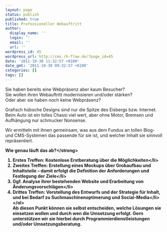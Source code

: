 ```yaml
---
layout: page
status: publish
published: true
title: Professioneller Webauftritt
author:
  display_name: ''
  login: ''
  email: ''
  url: ''
wordpress_id: 45
wordpress_url: http://cms.rh-flow.de/?page_id=45
date: '2011-10-30 11:32:57 +0100'
date_gmt: '2011-10-30 09:32:57 +0100'
categories: []
tags: []
---
```

<p>Sie haben bereits eine Webpr&auml;senz aber kaum Besucher?<br />
Sie wollen ihren Webauftritt modernisieren und&#47;oder st&auml;rken?<br />
Oder aber sie haben noch keine Webpr&auml;senz?</p>
<p>Grafisch h&uuml;bsche Designs sind nur die Spitze des Eisbergs bzw. Internet. Beim Auto ist ein tolles Chassi viel wert, aber ohne Motor, Bremsen und Aufh&auml;ngung nur schmucker Nonsense.</p>
<p>Wir ermitteln mit ihnen gemeinsam, was aus dem Fundus an tollen Blog- und CMS-Systemen das passende f&uuml;r sie ist, und welcher Inhalt sie sinnvoll repr&auml;sentiert.</p>
<p><strong>Wie genau l&auml;uft das ab?<&#47;strong></p>
<ol>
<li>Erstes Treffen: Kostenlose Erstberatung &uuml;ber die M&ouml;glichkeiten<&#47;li>
<li>Zweites Treffen: Erstellung eines Mockups &uuml;ber Grobaufbau und Inhaltsteile &ndash; damit erfolgt die Definition der Anforderungen und Festlegung der Ziele<&#47;li>
<li>Ggf. Analyse ihrer bestehenden Website und Erarbeitung von &Auml;nderungsvorschl&auml;gen<&#47;li>
<li>Drittes Treffen: Vorstellung des Entwurfs und der Strategie f&uuml;r Inhalt, und bei Bedarf zu Suchmaschinenoptimerung und Social-Media<&#47;li><br />
<&#47;ol><br />
Ab diesen Punkt k&ouml;nnen sie selbst entscheiden, welche L&ouml;sungen sie einsetzen wollen und durch wen die Umsetzung erfolgt. Gern unterst&uuml;tzen wir sie hierbei durch Programmierdienstleistungen und&#47;oder Umsetzungsberatung.</p>
